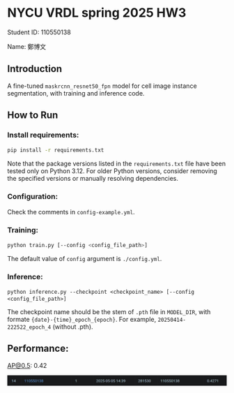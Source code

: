 # NYCU VRDL spring 2025 HW3

Student ID: 110550138

Name: 鄭博文

## Introduction

A fine-tuned `maskrcnn_resnet50_fpn` model for cell image instance segmentation, with training and inference code.

## How to Run

### Install requirements:

  ```bash
  pip install -r requirements.txt
  ```

  Note that the package versions listed in the `requirements.txt` file have been tested only on Python 3.12. For older Python versions, consider removing the specified versions or manually resolving dependencies.

### Configuration:

  Check the comments in `config-example.yml`.

### Training:

  ```bash
  python train.py [--config <config_file_path>]
  ```
  The default value of `config` argument is `./config.yml`.

### Inference:

  ```
  python inference.py --checkpoint <checkpoint_name> [--config <config_file_path>]
  ```
  The checkpoint name should be the stem of `.pth` file in `MODEL_DIR`, with formate `{date}-{time}_epoch_{epoch}`. For example, `20250414-222522_epoch_4` (without .pth).

## Performance:

  AP@0.5: 0.42

  ![image](performance_screenshot.jpg)